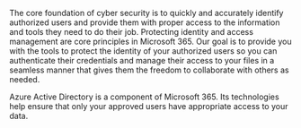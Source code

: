 The core foundation of cyber security is to quickly and accurately identify authorized users and provide them with proper access to the information and tools they need to do their job. Protecting identity and access management are core principles in Microsoft 365. Our goal is to provide you with the tools to protect the identity of your authorized users so you can authenticate their credentials and manage their access to your files in a seamless manner that gives them the freedom to collaborate with others as needed.

Azure Active Directory is a component of Microsoft 365. Its technologies help ensure that only your approved users have appropriate access to your data.
